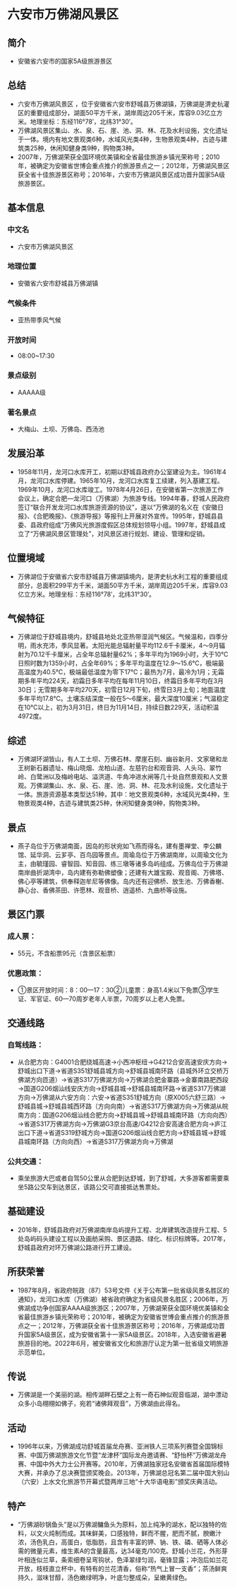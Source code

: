# 六安市万佛湖风景区
## 简介
- 安徽省六安市的国家5A级旅游景区
## 总结
- 六安市万佛湖风景区 ，位于安徽省六安市舒城县万佛湖镇，万佛湖是淠史杭灌区的重要组成部分，湖面50平方千米，湖岸周边205千米，库容9.03亿立方米。地理坐标：东经116°78′，北纬31°30′。  
- 万佛湖风景区集山、水、泉、石、崖、池、洞、林、花及水利设施，文化遗址于一体。境内有地文景观类6种，水域风光类4种，生物景观类4种，古迹与建筑类25种，休闲知健身类9种，购物类3种。
- 2007年，万佛湖荣获全国环境优美镇和全省最佳旅游乡镇光荣称号；2010年，被确定为安徽省世博会重点推介的旅游景点之一；2012年，万佛湖风景区获全省十佳旅游景区称号；2016年，六安市万佛湖风景区成功晋升国家5A级旅游景区。
## 基本信息
### 中文名
- 六安市万佛湖风景区
### 地理位置
- 安徽省六安市舒城县万佛湖镇
### 气候条件
- 亚热带季风气候
### 开放时间
- 08:00~17:30
### 景点级别
- AAAAA级
### 著名景点
- 大梅山、土坝、万佛岛、西汤池
## 发展沿革
- 1958年11月，龙河口水库开工，初期以舒城县政府办公室建设为主。1961年4月，龙河口水库停建。1965年10月，龙河口水库复工续建，列入基建工程。1969年10月，龙河口水库竣工。1978年4月26日，在安徽省第一次旅游工作会议上，确定合肥—龙河口（万佛湖）为旅游专线。1994年春，舒城人民政府签订“联合开发龙河口水库旅游资源的协议”，遂以“万佛湖的名义在《安徽日报》、《合肥晚报》、《旅游导报》等报刊上开展对外宣传。1995年，舒城县县委、县政府组成“万佛风光旅游度假区总体规划领导小组。1997年，舒城县成立了“万佛湖风景区管理处”，对风景区进行规划、建设、管理和促销。
## 位置境域
- 万佛湖位于安徽省六安市舒城县万佛湖镇境内，是淠史杭水利工程的重要组成部分，总面积299平方千米，湖面50平方千米，湖岸周边205千米，库容9.03亿立方米。地理坐标：东经116°78′，北纬31°30′。
## 气候特征
- 万佛湖位于舒城县境内，舒城县地处北亚热带湿润气候区。气候温和，四季分明，雨水充沛，季风显著。太阳光能总辐射量平均112.6千卡厘米，4～9月辐射为70.12千卡厘米，占全年总辐射量62%；多年平均为1969小时，大于10℃日照时数为1359小时，占全年69%；多年平均温度在12.9～15.6℃，极端最高温度为40.5℃，极端最低温度为零下17℃；最热为7月，最冷为1月；无霜期多年平均224天，初霜日多年平均在每年11月10日，终霜日多年平均在3月30日；无雪期多年平均270天，初雪日12月下旬，终雪日3月上旬；地面温度多年平均17.8℃。土壤冻结深度一般在5～6厘米，最大深度10厘米；气温稳定在10℃以上，初为3月31日，终日为11月14日，持续日数229天，活动积温4972度。
## 综述
- 万佛湖环湖皆山，有人工土坝、万佛石林、摩崖石刻、幽谷新月、文家墩和龙王树新石器遗址、梅山晓烟、龙柏山道、左慈钓台和观音洞、人头马、翠竹岭、白鹭洲以及梅岭电站、溢洪道、牛角冲进水闸等几十处自然景观和人文景观。万佛湖集山、水、泉、石、崖、池、洞、林、花及水利设施，文化遗址于一体。旅游资源基本类型达51种，其中：地文景观类6种，水域风光类4种，生物景观类4种，古迹与建筑类25种，休闲知健身类9种，购物类3种。
## 景点
- 燕子岛位于万佛湖南面，因岛的形状宛如飞燕而得名，建有墨禅堂、李公麟馆、延华洞、云芗亭、百鸟园等景点。周瑜岛位于万佛湖南岸，以周瑜文化为主，由毓瑾园、睿智园、知音园、练三墩等诸多岛屿组成。万佛岛位于万佛湖南岸曲折湖湾中，岛内建有弥勒佛塑像；还建有大雄宝殿、观音阁、万佛塔、佛心亭等建筑，供奉释迦牟尼等佛像。岛内还有迎佛桥、放生池、万佛香榭、静心台、香佛茶田、许愿林、观音桥、逍遥桥、九曲桥等设施。
## 景区门票
### 成人票：
- 55元，不含船票95元（含景区船票）
### 优惠政策：
- ①景区开放时间：8：00—17：30②儿童票：身高1.4米以下免票③学生证、军官证、60—70周岁老年人半票，70周岁以上老人免票。
## 交通线路
### 自驾线路：
- 从合肥方向：G4001合肥绕城高速→小西冲枢纽→G4212合安高速安庆方向→舒城出口下道→省道S351舒城县城方向→舒城县城南环路（县城外环立交桥万佛湖方向匝道）→省道S317万佛湖方向→万佛湖合肥金寨路→金寨南路肥西段→国道G206烟汕线安庆方向→舒城县城→舒城县城南环路→省道S317万佛湖方向→万佛湖从六安方向：六安→省道S351舒城方向（原X005六舒三路）→舒城县城→舒城县城西环路（方向向南）→省道S317万佛湖方向→万佛湖从皖南方向：国道G206烟汕线合肥方向→舒城县城→舒城县城南环路（方向向西）→省道S317万佛湖方向→万佛湖G3京台高速/G4212合安高速合肥方向→庐江出口下道→省道S319舒城方向→国道G206烟汕线合肥方向→舒城县城→舒城县城南环路（方向向西）→省道S317万佛湖方向→万佛湖
### 公共交通：
- 乘坐旅游大巴或者自驾50公里从合肥到达舒城，到了舒城，大多游客都需要乘坐5路公交车到达景区，该路公交可直接抵达售票处。
## 基础建设
- 2016年，舒城县政府对万佛湖南岸岛屿提升工程、北岸建筑改造提升工程、5处岛屿码头建设工程以及画舫采购、景区道路、绿化、标识标牌等。2017年，舒城县政府对环万佛湖公路进行开工建设。
## 所获荣誉
- 1987年8月，省政府皖政（87）53号文件《关于公布第一批省级风景名胜区的通知》，龙河口水库（万佛湖）被省政府确定为省级风景名胜区；2006年，万佛湖成功争创国家AAAA级旅游区；2007年，万佛湖荣获全国环境优美镇和全省最佳旅游乡镇光荣称号；2010年，被确定为安徽省世博会重点推介的旅游景点之一；2012年，万佛湖获全省十佳旅游景区称号；2016年，万佛湖成功晋升国家5A级景区，成为安徽省第十一家5A级景区。2018年，入选安徽省避暑旅游目的地。2022年6月，被安徽省文化和旅游厅认定为第一批省级文明旅游示范单位。
## 传说
- 万佛湖是一个美丽的湖。相传湖畔石壁之上有一奇石神似观音临湖，湖中漂动众多小岛栩栩如佛子，宛若“诸佛拜观音”，万佛湖由此得名。
## 活动
- 1996年以来，万佛湖成功舒城首届龙舟赛、亚洲铁人三项系列赛暨全国锦标赛、中国万佛湖旅游文化节暨“龙津杯”国际龙舟邀请赛、“舒怡杯”万佛湖龙舟赛、中国中外大力士公开赛等。2010年，万佛湖独家冠名安徽省首届国际模特大赛，并承办了总决赛暨颁奖晚会。2013年，万佛湖总冠名第二届中国大别山（六安）上水文化旅游节开幕式暨两岸三地“十大华语电影”颁奖庆典活动。
## 特产
- “万佛湖砂锅鱼头”是以万佛湖鳙鱼头为原料，加上纯净的湖水，配以独特的佐料，以文火炖制而成。其味鲜美，口感独特，鲜而不腥，肥而不腻，腴嫩汁浓，汤色乳白，高蛋白，低脂肪，且含有丰富的钾、钠、铁、磷、硒等人体必需的微量元素，维生素A的含量最高，达34毫克/100克。舒城小兰花，外形芽叶相连似兰草，条索细卷呈弯钩状，色泽翠绿匀润，毫锋显露；冲泡后如兰花开放，枝枝直立杯中，有特有的兰花清香，俗称“热气上冒一支香”；茶汤鲜爽持久，滋味甘醇，汤色嫩绿明净，叶底匀整成朵，呈嫩黄绿色。